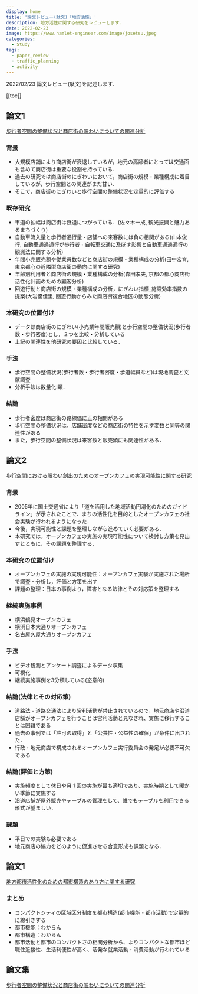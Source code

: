 ```yaml
---
display: home
title: '論文レビュー(駄文)「地方活性」'
description: 地方活性に関する研究をレビューします．
date: 2022-02-23
image: https://www.hamlet-engineer.com/image/josetsu.jpeg
categories: 
  - Study
tags:
  - paper_review
  - traffic_planning
  - activity
---
```


2022/02/23 論文レビュー(駄文)を記述します．

<!-- https://www.hamlet-engineer.com -->

<!-- more -->

<ClientOnly>
  <CallInArticleAdsense />
</ClientOnly>

[[toc]]


## 論文1
[歩行者空間の整備状況と商店街の賑わいについての関連分析](http://library.jsce.or.jp/jsce/open/00041/2010/27-0313.pdf)

### 背景
- 大規模店舗により商店街が衰退しているが，地元の高齢者にとっては交通面も含めて商店街は重要な役割を持っている．
- 過去の研究では商店街のにぎわいにおいて，商店街の規模・業種構成に着目しているが，歩行空間との関連がまだ甘い．
- そこで，商店街のにぎわいと歩行空間の整備状況を定量的に評価する

###  既存研究
- 車道の拡幅は商店街は衰退につがっている．(佐々木一成, 観光振興と魅力あるまちづくり)
- 自動車流入量と歩行者通行量・店舗への来客数には負の相関がある(山本俊行, 自動車通過通行が歩行者・自転車交通に及ぼす影響と自動車通過通行の観測法に関する分析)
- 年間小売販売額や従業員数などと商店街の規模・業種構成の分析(田中宏育, 東京都心の近隣型商店街の動向に関する研究)
- 年齢別利用者と商店街の規模・業種構成の分析(森田孝夫, 京都の都心商店街活性化計画のための顧客分析)
- 回遊行動と商店街の規模・業種構成の分析，にぎわい指標_施設効率指数の提案(大岩優佳里, 回遊行動からみた商店街複合地区の動態分析)

### 本研究の位置付け
- データは商店街のにぎわい(小売業年間販売額)と歩行空間の整備状況(歩行者数・歩行密度)とし，２つを比較・分析している
- 上記の関連性を他研究の要因と比較している．

### 手法
- 歩行空間の整備状況(歩行者数・歩行者密度・歩道幅員など)は現地調査と文献調査
- 分析手法は数量化Ⅰ類．

### 結論
- 歩行者密度は商店街の路線価に正の相関がある
- 歩行空間の整備状況は，店舗密度などの商店街の特性を示す変数と同等の関連性がある
- また，歩行空間の整備状況は来客数と販売額にも関連性がある．


## 論文2
[歩行空間における賑わい創出のためのオープンカフェの実現可能性に関する研究](http://library.jsce.or.jp/jsce/open/00039/200911_no40/pdf/39.pdf)

### 背景
- 2005年に国土交通省により「道を活用した地域活動円滑化のためのガイドライン」が示されたことで、まちの活性化を目的としたオープンカフェの社会実験が行われるようになった．
- 今後，実現可能性と課題を整理しながら進めていく必要がある．
- 本研究では，オープンカフェの実施の実現可能性について検討し方策を見出すとともに、その課題を整理する．

### 本研究の位置付け
- オープンカフェの実施の実現可能性：オープンカフェ実験が実施された場所で調査・分析し，評価と方策を出す
- 課題の整理：日本の事例より，障害となる法律とその対応策を整理する

###  継続実施事例
- 横浜鶴見オープンカフェ
- 横浜日本大通りオープンカフェ
- 名古屋久屋大通りオープンカフェ

### 手法
- ビデオ観測とアンケート調査によるデータ収集
- 可視化
- 継続実施事例を3分類している(恣意的)

### 結論(法律とその対応策)
- 道路法・道路交通法により営利活動が禁止されているので，地元商店や沿道店舗がオープンカフェを行うことは営利活動と見なされ、実施に移行することは困難である
- 過去の事例では「許可の取得」と「公共性・公益性の確保」が条件に出された．
- 行政・地元商店で構成されるオープンカフェ実行委員会の発足が必要不可欠である

### 結論(評価と方策)
- 実施頻度として休日や月 1 回の実施が最も適切であり、実施時期として暖かい季節に実施する
- 沿道店舗が屋外販売やテーブルの管理をして、誰でもテーブルを利用できる形式が望ましい．

### 課題
- 平日での実験も必要である
- 地元商店の協力をどのように促進させる合意形成も課題となる．




## 論文1
[地方都市活性化のための都市構造のあり方に関する研究](https://www.jstage.jst.go.jp/article/journalcpij/39.3/0/39.3_895/_pdf/-char/ja)

### まとめ
- コンパクトシティの区域区分制度を都市構造(都市機能・都市活動)で定量的に線引きする
- 都市機能：わからん
- 都市構造：わからん
- 都市活動と都市のコンパクトさの相関分析から、よりコンパクトな都市ほど職住近接性、生活利便性が高く、活発な就業活動・消費活動が行われている


## 論文集
[歩行者空間の整備状況と商店街の賑わいについての関連分析](http://library.jsce.or.jp/jsce/open/00041/2010/27-0313.pdf)




<ClientOnly>
  <CallInArticleAdsense />
</ClientOnly>

